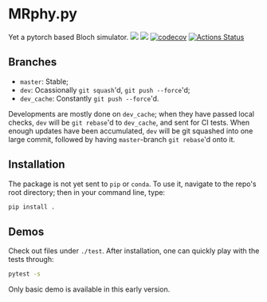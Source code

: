 # MRphy.py

Yet a pytorch based Bloch simulator.
[![](https://img.shields.io/badge/docs-stable-blue.svg)](https://tianrluo.github.io/MRphy.py/stable/index.html)
[![](https://img.shields.io/badge/docs-dev-blue.svg)](https://tianrluo.github.io/MRphy.py/dev/index.html)
[![codecov](https://codecov.io/gh/tianrluo/MRphy.py/branch/master/graph/badge.svg?token=83sKL5NADl)](https://codecov.io/gh/tianrluo/MRphy.py)
[![Actions Status](https://github.com/tianrluo/MRphy.py/workflows/Python%20package/badge.svg)](https://github.com/tianrluo/MRphy.py/actions)

## Branches

- `master`: Stable;
- `dev`: Ocassionally `git squash`'d, `git push --force`'d;
- `dev_cache`: Constantly `git push --force`'d.

Developments are mostly done on `dev_cache`; when they have passed local checks, `dev` will be `git rebase`'d to `dev_cache`, and sent for CI tests.
When enough updates have been accumulated, `dev` will be git squashed into one large commit, followed by having `master`-branch `git rebase`'d onto it.

## Installation

The package is not yet sent to `pip` or `conda`.
To use it, navigate to the repo's root directory; then in your command line, type:

```sh
pip install .
```

## Demos

Check out files under `./test`.
After installation, one can quickly play with the tests through:

```sh
pytest -s
```

Only basic demo is available in this early version.
